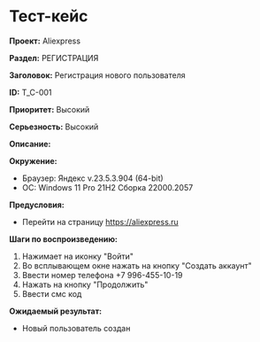 # Тест-кейс

**Проект:** Aliexpress

**Раздел:** РЕГИСТРАЦИЯ

**Заголовок:** Регистрация нового пользователя

**ID:** T_C-001

 **Приоритет:** Высокий

 **Серьезность:** Высокий

**Описание:**

**Окружение:**  

* Браузер: Яндекс v.23.5.3.904 (64-bit)
* OC: Windows 11 Pro 21H2 Сборка 22000.2057

**Предусловия:**

* Перейти на страницу <https://aliexpress.ru>

**Шаги по воспроизведению:**

1. Нажимает на иконку "Войти"
2. Во всплывающем окне нажать на кнопку "Создать аккаунт"
3. Ввести номер телефона +7 996-455-10-19
4. Нажать на кнопку "Продолжить"
5. Ввести смс код

**Ожидаемый результат:**

* Новый пользователь создан
